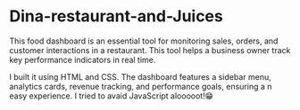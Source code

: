 # Dina-restaurant-and-Juices
This food dashboard is an essential tool for monitoring sales, orders, and customer interactions in a restaurant.
This tool helps a business owner track key performance indicators in real time.

I built it using HTML and CSS. The dashboard features a sidebar menu, analytics cards, revenue tracking, and performance goals, ensuring a n easy experience. I tried to avaid JavaScript alooooot!😁
